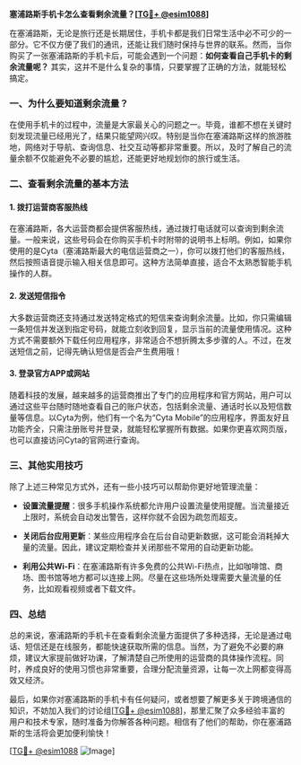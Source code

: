 **塞浦路斯手机卡怎么查看剩余流量？[[TG💪+ @esim1088](https://t.me/s/esim1088)]**

在塞浦路斯，无论是旅行还是长期居住，手机卡都是我们日常生活中必不可少的一部分。它不仅方便了我们的通讯，还能让我们随时保持与世界的联系。然而，当你购买了一张塞浦路斯的手机卡后，可能会遇到一个问题：**如何查看自己手机卡的剩余流量呢？** 其实，这并不是什么复杂的事情，只要掌握了正确的方法，就能轻松搞定。

### 一、为什么要知道剩余流量？

在使用手机卡的过程中，流量是大家最关心的问题之一。毕竟，谁都不想在关键时刻发现流量已经用光了，结果只能望网兴叹。特别是当你在塞浦路斯这样的旅游胜地，网络对于导航、查询信息、社交互动等都非常重要。所以，及时了解自己的流量余额不仅能避免不必要的尴尬，还能更好地规划你的旅行或生活。

### 二、查看剩余流量的基本方法

#### 1. **拨打运营商客服热线**
   在塞浦路斯，各大运营商都会提供客服热线，通过拨打电话就可以查询到剩余流量。一般来说，这些号码会在你购买手机卡时附带的说明书上标明。例如，如果你使用的是Cyta（塞浦路斯最大的电信运营商之一），你可以拨打他们的客服热线，然后按照语音提示输入相关信息即可。这种方法简单直接，适合不太熟悉智能手机操作的人群。

#### 2. **发送短信指令**
   大多数运营商还支持通过发送特定格式的短信来查询剩余流量。比如，你只需编辑一条短信并发送到指定号码，就能立刻收到回复，显示当前的流量使用情况。这种方式不需要额外下载任何应用程序，非常适合不想折腾太多步骤的人。不过，在发送短信之前，记得先确认短信是否会产生费用哦！

#### 3. **登录官方APP或网站**
   随着科技的发展，越来越多的运营商推出了专门的应用程序和官方网站，用户可以通过这些平台随时随地查看自己的账户状态，包括剩余流量、通话时长以及短信数量等信息。以Cyta为例，他们有一个名为“Cyta Mobile”的应用程序，界面友好且功能齐全，只需注册账号并登录，就能轻松掌握所有数据。如果你更喜欢网页版，也可以直接访问Cyta的官网进行查询。

### 三、其他实用技巧

除了上述三种常见方式外，还有一些小技巧可以帮助你更好地管理流量：

- **设置流量提醒**：很多手机操作系统都允许用户设置流量使用提醒。当流量接近上限时，系统会自动发出警告，这样你就不会因为疏忽而超支。
  
- **关闭后台应用更新**：某些应用程序会在后台自动更新数据，这可能会消耗掉大量的流量。因此，建议定期检查并关闭那些不常用的自动更新功能。

- **利用公共Wi-Fi**：在塞浦路斯有许多免费的公共Wi-Fi热点，比如咖啡馆、商场、图书馆等地方都可以连接上网。尽量在这些场所处理需要大量流量的任务，比如观看视频或者下载文件。

### 四、总结

总的来说，塞浦路斯的手机卡在查看剩余流量方面提供了多种选择，无论是通过电话、短信还是在线服务，都能快速获取所需的信息。当然，为了避免不必要的麻烦，建议大家提前做好功课，了解清楚自己所使用的运营商的具体操作流程。同时，养成良好的使用习惯也非常重要，合理分配流量资源，让每一次上网都变得高效又经济。

最后，如果你对塞浦路斯的手机卡有任何疑问，或者想要了解更多关于跨境通信的知识，不妨加入我们的讨论组[[TG💪+ @esim1088](https://t.me/s/esim1088)]，那里汇聚了众多经验丰富的用户和技术专家，随时准备为你解答各种问题。相信有了他们的帮助，你在塞浦路斯的生活将会更加便利愉快！

[[TG💪+ @esim1088](https://t.me/s/esim1088) ![Image](https://i.postimg.cc/4NQfJmqS/Snipaste-2025-05-13-00-14-12.png)]